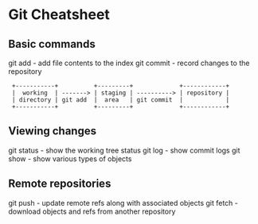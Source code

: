 Git Cheatsheet
==============

Basic commands
--------------

git add     - add file contents to the index
git commit  - record changes to the repository

```
 +-----------+          +---------+             +------------+
 |  working  | -------> | staging | ----------> | repository |
 | directory | git add  |  area   | git commit  |            |
 +-----------+          +---------+             +------------+
```


Viewing changes
---------------

git status  - show the working tree status
git log     - show commit logs
git show    - show various types of objects


Remote repositories
-------------------

git push    - update remote refs along with associated objects
git fetch   - download objects and refs from another repository

